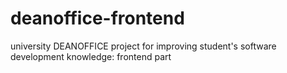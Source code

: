 # deanoffice-frontend
university DEANOFFICE project for improving student's software development knowledge: frontend part
